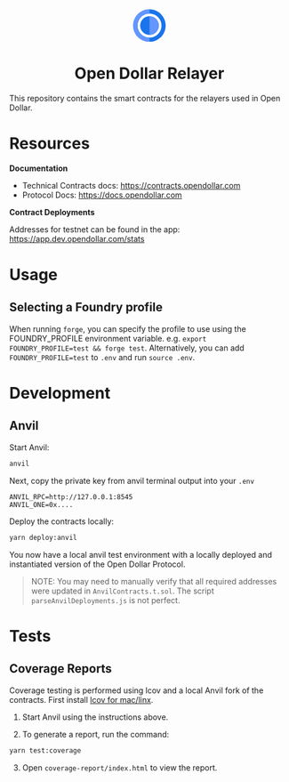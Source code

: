 <p align="center">
<svg width="60" height="60" viewBox="0 0 74 73" fill="none" xmlns="http://www.w3.org/2000/svg">
    <path d="M37.2501 0.559999C30.143 0.558021 23.1949 2.66387 17.2847 6.61115C11.3745 10.5584 6.76772 16.1698 4.04702 22.7355C1.32633 29.3013 0.613915 36.5265 1.99996 43.4971C3.38601 50.4678 6.80826 56.8709 11.8338 61.8964C16.8593 66.9219 23.2623 70.3441 30.2329 71.7301C37.2036 73.1161 44.4288 72.4038 50.9945 69.6831C57.5603 66.9624 63.1717 62.3556 67.119 56.4454C71.0663 50.5352 73.172 43.5871 73.1701 36.48C73.1674 26.9542 69.3822 17.8194 62.6464 11.0837C55.9107 4.34795 46.7758 0.56265 37.2501 0.559999ZM37.2501 63.07C31.9911 63.07 26.8502 61.5106 22.4775 58.5888C18.1048 55.6671 14.6966 51.5143 12.6841 46.6556C10.6716 41.7969 10.145 36.4505 11.171 31.2925C12.197 26.1346 14.7295 21.3967 18.4481 17.678C22.1668 13.9594 26.9047 11.4269 32.0626 10.4009C37.2206 9.37496 42.5669 9.90153 47.4256 11.9141C52.2843 13.9266 56.4371 17.3347 59.3588 21.7074C62.2806 26.0801 63.8401 31.221 63.8401 36.48C63.8414 39.9722 63.1545 43.4305 61.8187 46.6571C60.4829 49.8837 58.5243 52.8155 56.055 55.2849C53.5856 57.7543 50.6538 59.7128 47.4272 61.0486C44.2006 62.3845 40.7423 63.0713 37.2501 63.07Z" fill="#1A74EC"/>
    <path d="M37.2401 57.18C48.6723 57.18 57.9401 47.9123 57.9401 36.48C57.9401 25.0477 48.6723 15.78 37.2401 15.78C25.8078 15.78 16.54 25.0477 16.54 36.48C16.54 47.9123 25.8078 57.18 37.2401 57.18Z" fill="#1A74EC"/>
    <path d="M10.66 36.48C10.6587 39.9722 11.3456 43.4305 12.6814 46.6571C14.0172 49.8837 15.9758 52.8155 18.4451 55.2849C20.9145 57.7543 23.8462 59.7128 27.0729 61.0486C30.2995 62.3844 33.7578 63.0713 37.25 63.07V72.41C32.4818 72.4895 27.7455 71.6191 23.3172 69.8494C18.8889 68.0797 14.8572 65.4462 11.4571 62.1024C8.057 58.7586 5.35656 54.7713 3.51324 50.3732C1.66993 45.975 0.720581 41.2538 0.720581 36.485C0.720581 31.7161 1.66993 26.995 3.51324 22.5969C5.35656 18.1987 8.057 14.2114 11.4571 10.8676C14.8572 7.52378 18.8889 4.89023 23.3172 3.12054C27.7455 1.35085 32.4818 0.480438 37.25 0.559993V9.89001C33.7578 9.8887 30.2995 10.5756 27.0729 11.9114C23.8462 13.2472 20.9145 15.2057 18.4451 17.6751C15.9758 20.1445 14.0172 23.0763 12.6814 26.3029C11.3456 29.5296 10.6587 32.9878 10.66 36.48Z" fill="#6396FF"/>
    <path d="M37.24 15.78V57.18C42.73 57.18 47.9951 54.9991 51.8771 51.1171C55.7591 47.2351 57.94 41.97 57.94 36.48C57.94 30.99 55.7591 25.7249 51.8771 21.8429C47.9951 17.9609 42.73 15.78 37.24 15.78Z" fill="#6396FF"/>
</svg>
</p>
<h1 align="center">
  Open Dollar Relayer
</h1>

This repository contains the smart contracts for the relayers used in Open Dollar.

# Resources

**Documentation**

- Technical Contracts docs: https://contracts.opendollar.com
- Protocol Docs: https://docs.opendollar.com

**Contract Deployments**

Addresses for testnet can be found in the app: https://app.dev.opendollar.com/stats

# Usage

## Selecting a Foundry profile

When running `forge`, you can specify the profile to use using the FOUNDRY_PROFILE environment variable. e.g. `export FOUNDRY_PROFILE=test && forge test`. Alternatively, you can add `FOUNDRY_PROFILE=test` to `.env` and run `source .env`.

# Development

## Anvil

Start Anvil:

```bash
anvil
```

Next, copy the private key from anvil terminal output into your `.env`

```
ANVIL_RPC=http://127.0.0.1:8545
ANVIL_ONE=0x....
```

Deploy the contracts locally:

```bash
yarn deploy:anvil
```

You now have a local anvil test environment with a locally deployed and instantiated version of the Open Dollar Protocol.

> NOTE: You may need to manually verify that all required addresses were updated in `AnvilContracts.t.sol`. The script `parseAnvilDeployments.js` is not perfect.

# Tests

## Coverage Reports

Coverage testing is performed using lcov and a local Anvil fork of the contracts. First install [lcov for mac/linx](https://formulae.brew.sh/formula/lcov).

1. Start Anvil using the instructions above.

2. To generate a report, run the command:

```bash
yarn test:coverage
```

3. Open `coverage-report/index.html` to view the report.
